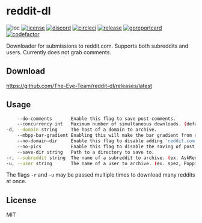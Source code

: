 # reddit-dl
![loc](https://sloc.xyz/github/The-Eye-Team/reddit-dl)
[![license](https://img.shields.io/github/license/The-Eye-Team/reddit-dl.svg)](https://github.com/The-Eye-Team/reddit-dl/blob/master/LICENSE)
[![discord](https://img.shields.io/discord/302796547656253441.svg)](https://discord.gg/the-eye)
[![circleci](https://circleci.com/gh/The-Eye-Team/reddit-dl.svg?style=svg)](https://circleci.com/gh/The-Eye-Team/reddit-dl)
[![release](https://img.shields.io/github/v/release/The-Eye-Team/reddit-dl)](https://github.com/The-Eye-Team/reddit-dl/releases/latest)
[![goreportcard](https://goreportcard.com/badge/github.com/The-Eye-Team/reddit-dl)](https://goreportcard.com/report/github.com/The-Eye-Team/reddit-dl)
[![codefactor](https://www.codefactor.io/repository/github/The-Eye-Team/reddit-dl/badge)](https://www.codefactor.io/repository/github/The-Eye-Team/reddit-dl)

Downloader for submissions to reddit.com. Supports both subreddits and users. Currently does not grab comments.

## Download
https://github.com/The-Eye-Team/reddit-dl/releases/latest

## Usage
```sh
    --do-comments       Enable this flag to save post comments.
    --concurrency int   Maximum number of simultaneous downloads. (default 10)
-d, --domain string     The host of a domain to archive.
    --mbpp-bar-gradient Enabling this will make the bar gradient from red/yellow/green.
    --no-domain-dir     Enable this flag to disable adding 'reddit.com' to --save-dir.
    --no-pics           Enable this flag to disable the saving of post attachments.
    --save-dir string   Path to a directory to save to.
-r, --subreddit string  The name of a subreddit to archive. (ex. AskReddit, unixporn, CasualConversation, etc.)
-u, --user string       The name of a user to archive. (ex. spez, PoppinKREAM, Shitty_Watercolour, etc.)
```
The flags `-r` and `-u` may be passed multiple times to download many reddits at once.

## License
MIT
